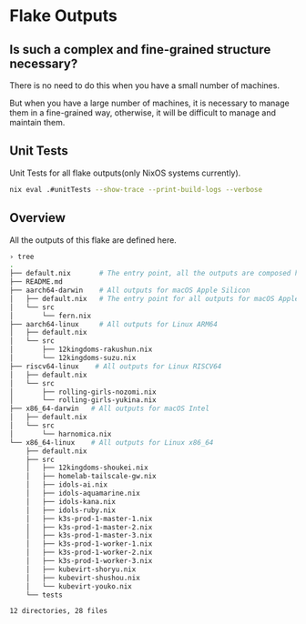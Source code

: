 # Flake Outputs

## Is such a complex and fine-grained structure necessary?

There is no need to do this when you have a small number of machines.

But when you have a large number of machines, it is necessary to manage them in a fine-grained way,
otherwise, it will be difficult to manage and maintain them.

## Unit Tests

Unit Tests for all flake outputs(only NixOS systems currently).

```bash
nix eval .#unitTests --show-trace --print-build-logs --verbose
```

## Overview

All the outputs of this flake are defined here.

```bash
› tree
.
├── default.nix       # The entry point, all the outputs are composed here.
├── README.md
├── aarch64-darwin    # All outputs for macOS Apple Silicon
│   ├── default.nix   # The entry point for all outputs for macOS Apple Silicon
│   └── src
│       └── fern.nix
├── aarch64-linux     # All outputs for Linux ARM64
│   ├── default.nix
│   └── src
│       ├── 12kingdoms-rakushun.nix
│       └── 12kingdoms-suzu.nix
├── riscv64-linux    # All outputs for Linux RISCV64
│   ├── default.nix
│   └── src
│       ├── rolling-girls-nozomi.nix
│       └── rolling-girls-yukina.nix
├── x86_64-darwin   # All outputs for macOS Intel
│   ├── default.nix
│   └── src
│       └── harnomica.nix
└── x86_64-linux    # All outputs for Linux x86_64
    ├── default.nix
    ├── src
    │   ├── 12kingdoms-shoukei.nix
    │   ├── homelab-tailscale-gw.nix
    │   ├── idols-ai.nix
    │   ├── idols-aquamarine.nix
    │   ├── idols-kana.nix
    │   ├── idols-ruby.nix
    │   ├── k3s-prod-1-master-1.nix
    │   ├── k3s-prod-1-master-2.nix
    │   ├── k3s-prod-1-master-3.nix
    │   ├── k3s-prod-1-worker-1.nix
    │   ├── k3s-prod-1-worker-2.nix
    │   ├── k3s-prod-1-worker-3.nix
    │   ├── kubevirt-shoryu.nix
    │   ├── kubevirt-shushou.nix
    │   └── kubevirt-youko.nix
    └── tests

12 directories, 28 files
```
